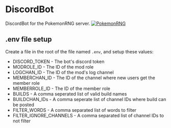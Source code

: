 # DiscordBot

DiscordBot for the PokemonRNG server.
[![PokemonRNG](https://discordapp.com/assets/07dca80a102d4149e9736d4b162cff6f.ico)](https://discord.gg/d8JuAvg)

## .env file setup
Create a file in the root of the file named `.env`, and setup these values:
- DISCORD_TOKEN - The bot's discord token
- MODROLE_ID - The ID of the mod role
- LOGCHAN_ID - The ID of the mod's log channel
- MEMBERCHAN_ID - The ID of the channel where new users get the member role
- MEMBERROLE_ID - The ID of the member role
- BUILDS - A comma seperated list of valid build names
- BUILDCHAN_IDs - A comma seperate list of channel IDs where build can be posted
- FILTER_WORDS - A comma separated list of words to filter
- FILTER_IGNORE_CHANNELS - A comma separated list of channel IDs to not filter
